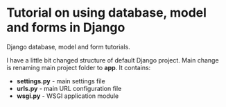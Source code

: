Tutorial on using database, model and forms in Django
=====================================================

Django database, model and form tutorials.

I have a little bit changed structure of default Django project. Main change is renaming main project folder to **app**. It contains:

* **settings.py** - main settings file
* **urls.py** - main URL configuration file
* **wsgi.py** - WSGI application module